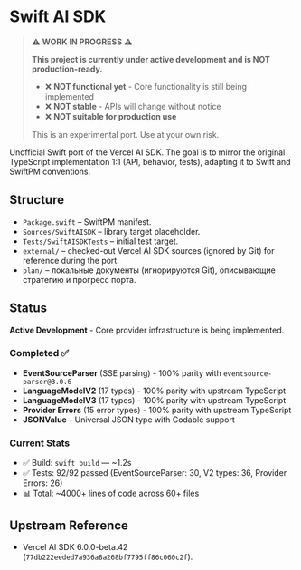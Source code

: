 # Swift AI SDK

> ⚠️ **WORK IN PROGRESS** ⚠️
>
> **This project is currently under active development and is NOT production-ready.**
>
> - ❌ **NOT functional yet** - Core functionality is still being implemented
> - ❌ **NOT stable** - APIs will change without notice
> - ❌ **NOT suitable for production use**
>
> This is an experimental port. Use at your own risk.

Unofficial Swift port of the Vercel AI SDK. The goal is to mirror the original TypeScript implementation 1:1 (API, behavior, tests), adapting it to Swift and SwiftPM conventions.

## Structure
- `Package.swift` – SwiftPM manifest.
- `Sources/SwiftAISDK` – library target placeholder.
- `Tests/SwiftAISDKTests` – initial test target.
- `external/` – checked-out Vercel AI SDK sources (ignored by Git) for reference during the port.
- `plan/` – локальные документы (игнорируются Git), описывающие стратегию и прогресс порта.

## Status
**Active Development** - Core provider infrastructure is being implemented.

### Completed ✅
- **EventSourceParser** (SSE parsing) - 100% parity with `eventsource-parser@3.0.6`
- **LanguageModelV2** (17 types) - 100% parity with upstream TypeScript
- **LanguageModelV3** (17 types) - 100% parity with upstream TypeScript
- **Provider Errors** (15 error types) - 100% parity with upstream TypeScript
- **JSONValue** - Universal JSON type with Codable support

### Current Stats
- ✅ Build: `swift build` — ~1.2s
- ✅ Tests: 92/92 passed (EventSourceParser: 30, V2 types: 36, Provider Errors: 26)
- 📊 Total: ~4000+ lines of code across 60+ files

## Upstream Reference
- Vercel AI SDK 6.0.0-beta.42 (`77db222eeded7a936a8a268bf7795ff86c060c2f`).
